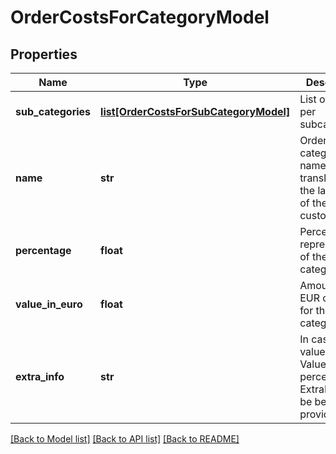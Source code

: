 # OrderCostsForCategoryModel

## Properties
Name | Type | Description | Notes
------------ | ------------- | ------------- | -------------
**sub_categories** | [**list[OrderCostsForSubCategoryModel]**](OrderCostsForSubCategoryModel.md) | List of costs per subcategory | 
**name** | **str** | Order category name, translated in the language of the customer | 
**percentage** | **float** | Percentage representation of the cost category | [optional] 
**value_in_euro** | **float** | Amount in EUR of costs for the category | [optional] 
**extra_info** | **str** | In case of null values for ValueInEuros / percentage, ExtraInfo will be be provided | [optional] 

[[Back to Model list]](../README.md#documentation-for-models) [[Back to API list]](../README.md#documentation-for-api-endpoints) [[Back to README]](../README.md)


